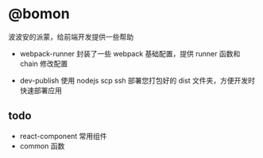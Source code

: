 # @bomon

波波安的派蒙，给前端开发提供一些帮助

- webpack-runner
封装了一些 webpack 基础配置，提供 runner 函数和 chain 修改配置

- dev-publish
使用 nodejs scp ssh 部署您打包好的 dist 文件夹，方便开发时快速部署应用

## todo

- react-component 常用组件
- common 函数
